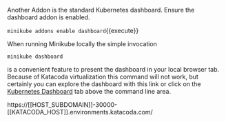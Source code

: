 Another Addon is the standard Kubernetes dashboard. Ensure the dashboard addon is enabled.

`minikube addons enable dashboard`{{execute}}

When running Minikube locally the simple invocation

`minikube dashboard`

is a convenient feature to present the dashboard in your local browser tab. Because of Katacoda virtualization this command will not work, but certainly you can explore the dashboard with this link or click on the [Kubernetes Dashboard](https://[[HOST_SUBDOMAIN]]-30000-[[KATACODA_HOST]].environments.katacoda.com/) tab above the command line area.

https://[[HOST_SUBDOMAIN]]-30000-[[KATACODA_HOST]].environments.katacoda.com/
